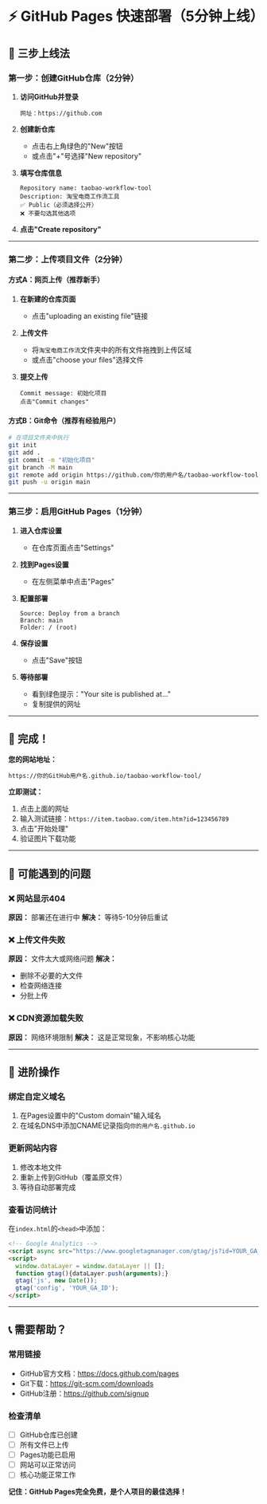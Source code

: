 # ⚡ GitHub Pages 快速部署（5分钟上线）

## 🎯 三步上线法

### 第一步：创建GitHub仓库（2分钟）

1. **访问GitHub并登录**
   ```
   网址：https://github.com
   ```

2. **创建新仓库**
   - 点击右上角绿色的"New"按钮
   - 或点击"+"号选择"New repository"

3. **填写仓库信息**
   ```
   Repository name: taobao-workflow-tool
   Description: 淘宝电商工作流工具
   ✅ Public（必须选择公开）
   ❌ 不要勾选其他选项
   ```

4. **点击"Create repository"**

---

### 第二步：上传项目文件（2分钟）

#### 方式A：网页上传（推荐新手）

1. **在新建的仓库页面**
   - 点击"uploading an existing file"链接

2. **上传文件**
   - 将`淘宝电商工作流`文件夹中的所有文件拖拽到上传区域
   - 或点击"choose your files"选择文件

3. **提交上传**
   ```
   Commit message: 初始化项目
   点击"Commit changes"
   ```

#### 方式B：Git命令（推荐有经验用户）

```bash
# 在项目文件夹中执行
git init
git add .
git commit -m "初始化项目"
git branch -M main
git remote add origin https://github.com/你的用户名/taobao-workflow-tool.git
git push -u origin main
```

---

### 第三步：启用GitHub Pages（1分钟）

1. **进入仓库设置**
   - 在仓库页面点击"Settings"

2. **找到Pages设置**
   - 在左侧菜单中点击"Pages"

3. **配置部署**
   ```
   Source: Deploy from a branch
   Branch: main
   Folder: / (root)
   ```

4. **保存设置**
   - 点击"Save"按钮

5. **等待部署**
   - 看到绿色提示："Your site is published at..."
   - 复制提供的网址

---

## 🎉 完成！

**您的网站地址：**
```
https://你的GitHub用户名.github.io/taobao-workflow-tool/
```

**立即测试：**
1. 点击上面的网址
2. 输入测试链接：`https://item.taobao.com/item.htm?id=123456789`
3. 点击"开始处理"
4. 验证图片下载功能

---

## 🔧 可能遇到的问题

### ❌ 网站显示404
**原因：** 部署还在进行中
**解决：** 等待5-10分钟后重试

### ❌ 上传文件失败
**原因：** 文件太大或网络问题
**解决：** 
- 删除不必要的大文件
- 检查网络连接
- 分批上传

### ❌ CDN资源加载失败
**原因：** 网络环境限制
**解决：** 这是正常现象，不影响核心功能

---

## 🚀 进阶操作

### 绑定自定义域名
1. 在Pages设置中的"Custom domain"输入域名
2. 在域名DNS中添加CNAME记录指向`你的用户名.github.io`

### 更新网站内容
1. 修改本地文件
2. 重新上传到GitHub（覆盖原文件）
3. 等待自动部署完成

### 查看访问统计
在`index.html`的`<head>`中添加：
```html
<!-- Google Analytics -->
<script async src="https://www.googletagmanager.com/gtag/js?id=YOUR_GA_ID"></script>
<script>
  window.dataLayer = window.dataLayer || [];
  function gtag(){dataLayer.push(arguments);}
  gtag('js', new Date());
  gtag('config', 'YOUR_GA_ID');
</script>
```

---

## 📞 需要帮助？

### 常用链接
- GitHub官方文档：https://docs.github.com/pages
- Git下载：https://git-scm.com/downloads
- GitHub注册：https://github.com/signup

### 检查清单
- [ ] GitHub仓库已创建
- [ ] 所有文件已上传
- [ ] Pages功能已启用
- [ ] 网站可以正常访问
- [ ] 核心功能正常工作

**记住：GitHub Pages完全免费，是个人项目的最佳选择！**
